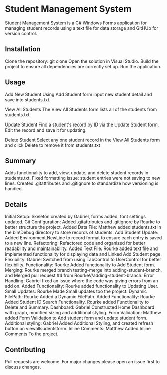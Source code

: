# Student Management System
Student Management System is a C# Windows Forms application for managing student records using a text file for data storage and GitHUb for version control.

## Installation
Clone the repository:
git clone <repository-url>
Open the solution in Visual Studio.
Build the project to ensure all dependencies are correctly set up.
Run the application.

## Usage
Add New Student
Using Add Student form input new student detail and save into students.txt.


View All Students 
The View All Students form lists all of the students from students.txt.

Update Student
Find a student's record by ID via the Update Student form. Edit the record and save it for updating.

Delete Student 
Select any one student record in the View All Students form and click Delete to remove it from students.txt

## Summary
Adds functionality to add, view, update, and delete student records in students.txt.
Fixed formatting issue: student entries were not saving to new lines.
Created .gitattributes and .gitignore to standardize how versioning is handled.

## Details
Initial Setup: Skeleton created by Gabriel, forms added, font settings updated.
Git Configuration: Added .gitattributes and .gitignore by Rourke to better structure the project. 
Added Data File: Matthew added students.txt in the bin\\Debug directory to store records of students.
Add Student Update: Added Environment.NewLine to record format to ensure each entry is saved to a new line.
Refactoring: Refactored code and organized for better readability and maintainability.
Added Text File: Rourke added text file and implemented functionality for displaying data and Linked Add Student page.
Flexibility: Gabriel Switched from using TabControl to UserControl for better flexibility.
Functionality: Rourke Added functionality to Add Student form.
Merging: Rourke merged branch testing-merge into adding-student-branch, and Merged pull request #4 from RourkeV/adding-student-branch.
Error Handling: Gabriel fixed an issue where the code was giving errors from an add on.
Added Functionality: Rourke added functionality to Updating User.
Small Updates: Rourke Made Small updates too the project.
Dynamic FilePath: Rourke Added a Dynamic FilePath.
Added Functionality: Rourke Added Student ID Search Functionality. Rourke added Functionality to Delete and Summary.
Dashboard: Gabriel Constructed Home Dashboard with graph, modified sizing and additional styling.
Form Validation: Matthew added Form Validation to Add student form and update student form.
Additional styling: Gabriel Added Additional Styling, and created refresh button on viewallsudentsform.
Inline Comments: Matthew Added Inline Comments To the project.




## Contributing 
Pull requests are welcome. For major changes please open an issue first to discuss changes.



